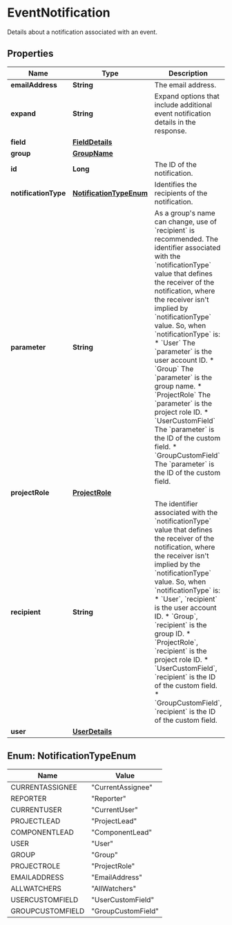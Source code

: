 

# EventNotification

Details about a notification associated with an event.

## Properties

| Name | Type | Description | Notes |
|------------ | ------------- | ------------- | -------------|
|**emailAddress** | **String** | The email address. |  [optional] |
|**expand** | **String** | Expand options that include additional event notification details in the response. |  [optional] |
|**field** | [**FieldDetails**](FieldDetails.md) |  |  [optional] |
|**group** | [**GroupName**](GroupName.md) |  |  [optional] |
|**id** | **Long** | The ID of the notification. |  [optional] |
|**notificationType** | [**NotificationTypeEnum**](#NotificationTypeEnum) | Identifies the recipients of the notification. |  [optional] |
|**parameter** | **String** | As a group&#39;s name can change, use of &#x60;recipient&#x60; is recommended. The identifier associated with the &#x60;notificationType&#x60; value that defines the receiver of the notification, where the receiver isn&#39;t implied by &#x60;notificationType&#x60; value. So, when &#x60;notificationType&#x60; is:   *  &#x60;User&#x60; The &#x60;parameter&#x60; is the user account ID.  *  &#x60;Group&#x60; The &#x60;parameter&#x60; is the group name.  *  &#x60;ProjectRole&#x60; The &#x60;parameter&#x60; is the project role ID.  *  &#x60;UserCustomField&#x60; The &#x60;parameter&#x60; is the ID of the custom field.  *  &#x60;GroupCustomField&#x60; The &#x60;parameter&#x60; is the ID of the custom field. |  [optional] |
|**projectRole** | [**ProjectRole**](ProjectRole.md) |  |  [optional] |
|**recipient** | **String** | The identifier associated with the &#x60;notificationType&#x60; value that defines the receiver of the notification, where the receiver isn&#39;t implied by the &#x60;notificationType&#x60; value. So, when &#x60;notificationType&#x60; is:   *  &#x60;User&#x60;, &#x60;recipient&#x60; is the user account ID.  *  &#x60;Group&#x60;, &#x60;recipient&#x60; is the group ID.  *  &#x60;ProjectRole&#x60;, &#x60;recipient&#x60; is the project role ID.  *  &#x60;UserCustomField&#x60;, &#x60;recipient&#x60; is the ID of the custom field.  *  &#x60;GroupCustomField&#x60;, &#x60;recipient&#x60; is the ID of the custom field. |  [optional] |
|**user** | [**UserDetails**](UserDetails.md) |  |  [optional] |



## Enum: NotificationTypeEnum

| Name | Value |
|---- | -----|
| CURRENTASSIGNEE | &quot;CurrentAssignee&quot; |
| REPORTER | &quot;Reporter&quot; |
| CURRENTUSER | &quot;CurrentUser&quot; |
| PROJECTLEAD | &quot;ProjectLead&quot; |
| COMPONENTLEAD | &quot;ComponentLead&quot; |
| USER | &quot;User&quot; |
| GROUP | &quot;Group&quot; |
| PROJECTROLE | &quot;ProjectRole&quot; |
| EMAILADDRESS | &quot;EmailAddress&quot; |
| ALLWATCHERS | &quot;AllWatchers&quot; |
| USERCUSTOMFIELD | &quot;UserCustomField&quot; |
| GROUPCUSTOMFIELD | &quot;GroupCustomField&quot; |




